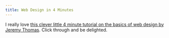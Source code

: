 ```yaml
---
title: Web Design in 4 Minutes
---
```


I really love [this clever little 4 minute tutorial on the basics of web design by Jeremy Thomas](http://jgthms.com/web-design-in-4-minutes/). Click through and be delighted.
